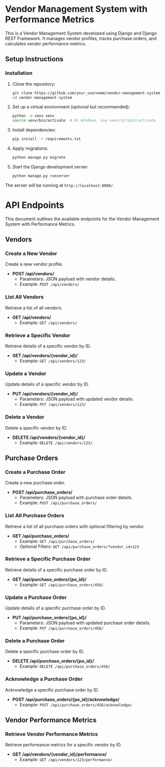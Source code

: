 # Vendor Management System with Performance Metrics

This is a Vendor Management System developed using Django and Django REST Framework. It manages vendor profiles, tracks purchase orders, and calculates vendor performance metrics.

## Setup Instructions

### Installation
1. Clone the repository:
   ```bash
   git clone https://github.com/your_username/vendor-management-system.git
   cd vendor-management-system
   ```

2. Set up a virtual environment (optional but recommended):
    ```bash
    python -m venv venv
    source venv/bin/activate  # On Windows, use venv\Scripts\activate
    ```

3. Install dependencies:
    ```bash
    pip install -r requirements.txt
    ```

4. Apply migrations:
    ```bash
    python manage.py migrate
    ```

5. Start the Django development server:
    ```bash
    python manage.py runserver
    ```

The server will be running at `http://localhost:8000/`.

# API Endpoints

This document outlines the available endpoints for the Vendor Management System with Performance Metrics.

## Vendors

### Create a New Vendor
Create a new vendor profile.

- **POST /api/vendors/**
  - Parameters: JSON payload with vendor details.
  - Example: `POST /api/vendors/`

### List All Vendors
Retrieve a list of all vendors.

- **GET /api/vendors/**
  - Example: `GET /api/vendors/`

### Retrieve a Specific Vendor
Retrieve details of a specific vendor by ID.

- **GET /api/vendors/{vendor_id}/**
  - Example: `GET /api/vendors/123/`

### Update a Vendor
Update details of a specific vendor by ID.

- **PUT /api/vendors/{vendor_id}/**
  - Parameters: JSON payload with updated vendor details.
  - Example: `PUT /api/vendors/123/`

### Delete a Vendor
Delete a specific vendor by ID.

- **DELETE /api/vendors/{vendor_id}/**
  - Example: `DELETE /api/vendors/123/`

## Purchase Orders

### Create a Purchase Order
Create a new purchase order.

- **POST /api/purchase_orders/**
  - Parameters: JSON payload with purchase order details.
  - Example: `POST /api/purchase_orders/`

### List All Purchase Orders
Retrieve a list of all purchase orders with optional filtering by vendor.

- **GET /api/purchase_orders/**
  - Example: `GET /api/purchase_orders/`
  - Optional Filters: `GET /api/purchase_orders/?vendor_id=123`

### Retrieve a Specific Purchase Order
Retrieve details of a specific purchase order by ID.

- **GET /api/purchase_orders/{po_id}/**
  - Example: `GET /api/purchase_orders/456/`

### Update a Purchase Order
Update details of a specific purchase order by ID.

- **PUT /api/purchase_orders/{po_id}/**
  - Parameters: JSON payload with updated purchase order details.
  - Example: `PUT /api/purchase_orders/456/`

### Delete a Purchase Order
Delete a specific purchase order by ID.

- **DELETE /api/purchase_orders/{po_id}/**
  - Example: `DELETE /api/purchase_orders/456/`

### Acknowledge a Purchase Order
Acknowledge a specific purchase order by ID.

- **POST /api/purchase_orders/{po_id}/acknowledge/**
  - Example: `POST /api/purchase_orders/456/acknowledge/`

## Vendor Performance Metrics

### Retrieve Vendor Performance Metrics
Retrieve performance metrics for a specific vendor by ID.

- **GET /api/vendors/{vendor_id}/performance/**
  - Example: `GET /api/vendors/123/performance/`